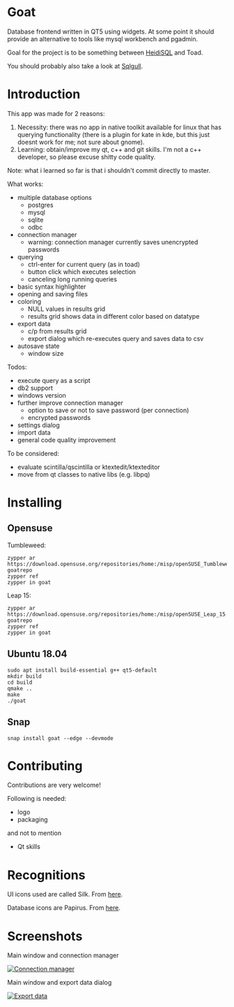 # Goat

Database frontend written in QT5 using widgets. At some point it should provide an alternative to tools like mysql workbench and pgadmin.

Goal for the project is to be something between [HeidiSQL](https://www.heidisql.com/) and Toad.

You should probably also take a look at [Sqlgull](https://github.com/asw-dev/sqlgull).

# Introduction

This app was made for 2 reasons:
1. Necessity: there was no app in native toolkit available for linux that has querying functionality (there is a plugin for kate in kde, but this just doesnt work for me; not sure about gnome). 
2. Learning: obtain/improve my qt, c++ and git skills. I'm not a c++ developer, so please excuse shitty code quality.

Note: what i learned so far is that i shouldn't commit directly to master. 

What works:
- multiple database options
    - postgres
    - mysql
    - sqlite
    - odbc
- connection manager
    - warning: connection manager currently saves unencrypted passwords
- querying
    - ctrl-enter for current query (as in toad)
    - button click which executes selection
    - canceling long running queries
- basic syntax highlighter
- opening and saving files
- coloring
    - NULL values in results grid
    - results grid shows data in different color based on datatype
- export data
    - c/p from results grid
    - export dialog which re-executes query and saves data to csv
- autosave state
    - window size

Todos:
- execute query as a script
- db2 support
- windows version
- further improve connection manager
    - option to save or not to save password (per connection)
    - encrypted passwords
- settings dialog
- import data
- general code quality improvement


To be considered:
- evaluate scintilla/qscintilla or ktextedit/ktexteditor
- move from qt classes to native libs (e.g. libpq)

# Installing

## Opensuse

Tumbleweed:
```
zypper ar https://download.opensuse.org/repositories/home:/misp/openSUSE_Tumbleweed/ goatrepo
zypper ref
zypper in goat
```

Leap 15:
```
zypper ar https://download.opensuse.org/repositories/home:/misp/openSUSE_Leap_15.0/ goatrepo
zypper ref
zypper in goat
```

## Ubuntu 18.04

```
sudo apt install build-essential g++ qt5-default
mkdir build
cd build
qmake ..
make
./goat
```

## Snap
```
snap install goat --edge --devmode
```

# Contributing

Contributions are very welcome!

Following is needed:
- logo
- packaging

and not to mention 

- Qt skills

# Recognitions

UI icons used are called Silk. From [here](http://www.famfamfam.com/lab/icons/silk/).

Database icons are Papirus. From [here](https://github.com/PapirusDevelopmentTeam/papirus-icon-theme).

# Screenshots

Main window and connection manager

[![Connection manager](https://i.imgur.com/7KQcKMS.png)](https://i.imgur.com/7KQcKMS.png)

Main window and export data dialog

[![Export data](https://i.imgur.com/2ZtAP1M.png)](https://i.imgur.com/2ZtAP1M.png)
